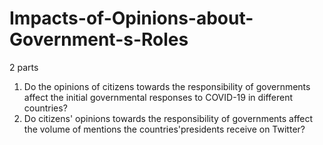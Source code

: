 # Impacts-of-Opinions-about-Government-s-Roles

2 parts

1) Do the opinions of citizens towards the responsibility of governments affect the initial governmental responses to COVID-19 in different countries? 
2)  Do citizens' opinions towards the responsibility of governments affect the volume of mentions the countries'presidents receive on Twitter?
